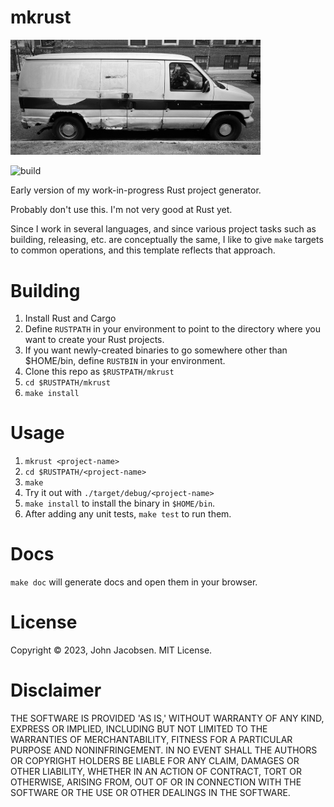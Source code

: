 # mkrust

<img src="/mkrust.jpg" width="400">

![build](https://github.com/eigenhombre/mkrust/actions/workflows/build.yml/badge.svg)

Early version of my work-in-progress Rust project generator.

Probably don't use this.  I'm not very good at Rust yet.

Since I work in several languages, and since various project tasks such as building,
releasing, etc. are conceptually the same, I like to give `make` targets to common operations,
and this template reflects that approach.


# Building

1. Install Rust and Cargo
1. Define `RUSTPATH` in your environment to point to the directory
   where you want to create your Rust projects.
2. If you want newly-created binaries to go somewhere other than $HOME/bin,
   define `RUSTBIN` in your environment.
2. Clone this repo as `$RUSTPATH/mkrust`
3. `cd $RUSTPATH/mkrust`
4. `make install`

# Usage

1. `mkrust <project-name>`
2. `cd $RUSTPATH/<project-name>`
3. `make`
4. Try it out with `./target/debug/<project-name>`
5. `make install` to install the binary in `$HOME/bin`.
6. After adding any unit tests, `make test` to run them.

# Docs

`make doc` will generate docs and open them in your browser.

# License

Copyright © 2023, John Jacobsen. MIT License.

# Disclaimer

THE SOFTWARE IS PROVIDED 'AS IS,' WITHOUT WARRANTY OF ANY KIND,
EXPRESS OR IMPLIED, INCLUDING BUT NOT LIMITED TO THE WARRANTIES
OF MERCHANTABILITY, FITNESS FOR A PARTICULAR PURPOSE AND
NONINFRINGEMENT. IN NO EVENT SHALL THE AUTHORS OR COPYRIGHT
HOLDERS BE LIABLE FOR ANY CLAIM, DAMAGES OR OTHER LIABILITY,
WHETHER IN AN ACTION OF CONTRACT, TORT OR OTHERWISE, ARISING
FROM, OUT OF OR IN CONNECTION WITH THE SOFTWARE OR THE USE OR
OTHER DEALINGS IN THE SOFTWARE.
